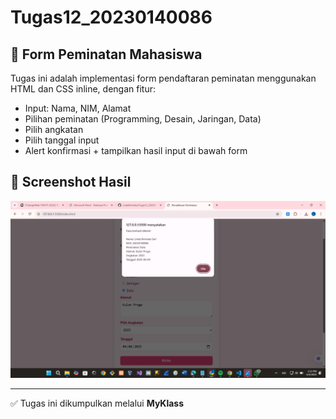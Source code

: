 # Tugas12_20230140086

## 🌸 Form Peminatan Mahasiswa

Tugas ini adalah implementasi form pendaftaran peminatan menggunakan HTML dan CSS inline, dengan fitur:

- Input: Nama, NIM, Alamat
- Pilihan peminatan (Programming, Desain, Jaringan, Data)
- Pilih angkatan
- Pilih tanggal input
- Alert konfirmasi + tampilkan hasil input di bawah form

## 📸 Screenshot Hasil
![Screenshot](Tugas12.png)

---

✅ Tugas ini dikumpulkan melalui **MyKlass**
